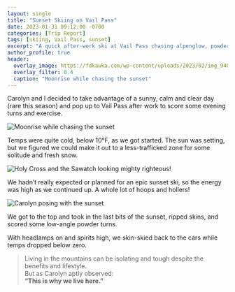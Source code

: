 ```yaml
---
layout: single
title: "Sunset Skiing on Vail Pass"
date: 2023-01-31 09:12:00 -0700
categories: [Trip Report]
tags: [skiing, Vail Pass, sunset]
excerpt: "A quick after-work ski at Vail Pass chasing alpenglow, powder, and moonlight."
author_profile: true
header:
  overlay_image: https://fdkawka.com/wp-content/uploads/2023/02/img_9408.jpg
  overlay_filter: 0.4
  caption: "Moonrise while chasing the sunset"
---
```


Carolyn and I decided to take advantage of a sunny, calm and clear day (rare this season) and pop up to Vail Pass after work to score some evening turns and exercise.

![Moonrise while chasing the sunset](https://fdkawka.com/wp-content/uploads/2023/02/img_9408.jpg)

Temps were quite cold, below 10°F, as we got started. The sun was setting, but we figured we could make it out to a less-trafficked zone for some solitude and fresh snow.

![Holy Cross and the Sawatch looking mighty righteous!](https://fdkawka.com/wp-content/uploads/2023/02/img_1646.jpg)

We hadn’t really expected or planned for an epic sunset ski, so the energy was high as we continued up. A whole lot of hoops and hollers!

![Carolyn posing with the sunset](https://fdkawka.com/wp-content/uploads/2023/02/img_1650.jpg)

We got to the top and took in the last bits of the sunset, ripped skins, and scored some low-angle powder turns.


With headlamps on and spirits high, we skin-skied back to the cars while temps dropped below zero.

> Living in the mountains can be isolating and tough despite the benefits and lifestyle.  
> But as Carolyn aptly observed:  
> **“This is why we live here.”**
